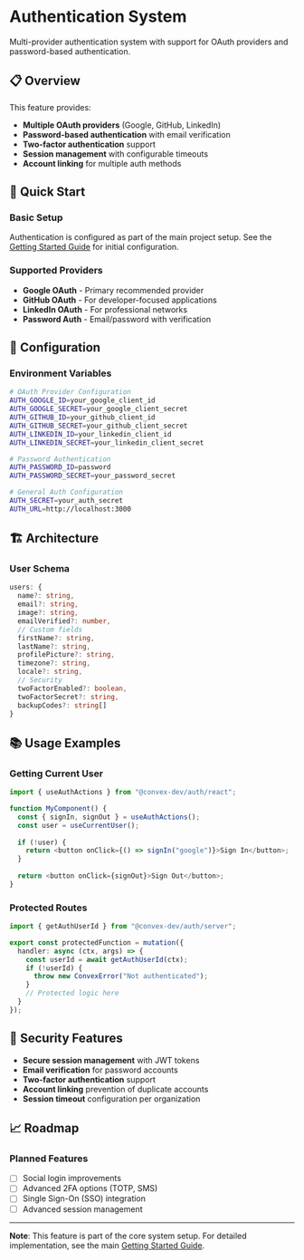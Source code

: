 # Authentication System

Multi-provider authentication system with support for OAuth providers and password-based authentication.

## 📋 Overview

This feature provides:
- **Multiple OAuth providers** (Google, GitHub, LinkedIn)
- **Password-based authentication** with email verification
- **Two-factor authentication** support
- **Session management** with configurable timeouts
- **Account linking** for multiple auth methods

## 🚀 Quick Start

### Basic Setup
Authentication is configured as part of the main project setup. See the [Getting Started Guide](../../getting-started/SETUP.md) for initial configuration.

### Supported Providers
- **Google OAuth** - Primary recommended provider
- **GitHub OAuth** - For developer-focused applications
- **LinkedIn OAuth** - For professional networks
- **Password Auth** - Email/password with verification

## 🔧 Configuration

### Environment Variables
```bash
# OAuth Provider Configuration
AUTH_GOOGLE_ID=your_google_client_id
AUTH_GOOGLE_SECRET=your_google_client_secret
AUTH_GITHUB_ID=your_github_client_id
AUTH_GITHUB_SECRET=your_github_client_secret
AUTH_LINKEDIN_ID=your_linkedin_client_id
AUTH_LINKEDIN_SECRET=your_linkedin_client_secret

# Password Authentication
AUTH_PASSWORD_ID=password
AUTH_PASSWORD_SECRET=your_password_secret

# General Auth Configuration
AUTH_SECRET=your_auth_secret
AUTH_URL=http://localhost:3000
```

## 🏗️ Architecture

### User Schema
```typescript
users: {
  name?: string,
  email?: string,
  image?: string,
  emailVerified?: number,
  // Custom fields
  firstName?: string,
  lastName?: string,
  profilePicture?: string,
  timezone?: string,
  locale?: string,
  // Security
  twoFactorEnabled?: boolean,
  twoFactorSecret?: string,
  backupCodes?: string[]
}
```

## 📚 Usage Examples

### Getting Current User
```typescript
import { useAuthActions } from "@convex-dev/auth/react";

function MyComponent() {
  const { signIn, signOut } = useAuthActions();
  const user = useCurrentUser();
  
  if (!user) {
    return <button onClick={() => signIn("google")}>Sign In</button>;
  }
  
  return <button onClick={signOut}>Sign Out</button>;
}
```

### Protected Routes
```typescript
import { getAuthUserId } from "@convex-dev/auth/server";

export const protectedFunction = mutation({
  handler: async (ctx, args) => {
    const userId = await getAuthUserId(ctx);
    if (!userId) {
      throw new ConvexError("Not authenticated");
    }
    // Protected logic here
  }
});
```

## 🔐 Security Features

- **Secure session management** with JWT tokens
- **Email verification** for password accounts
- **Two-factor authentication** support
- **Account linking** prevention of duplicate accounts
- **Session timeout** configuration per organization

## 📈 Roadmap

### Planned Features
- [ ] Social login improvements
- [ ] Advanced 2FA options (TOTP, SMS)
- [ ] Single Sign-On (SSO) integration
- [ ] Advanced session management

---

**Note**: This feature is part of the core system setup. For detailed implementation, see the main [Getting Started Guide](../../getting-started/SETUP.md).